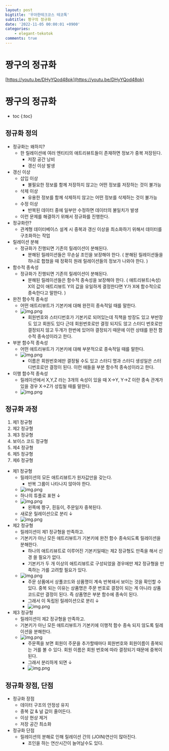 ```yaml
---
layout: post
bigtitle: '우아한테크코스 테코톡'
subtitle: 짱구의 정규화
date: '2022-11-05 00:00:01 +0900'
categories:
    - elegant-tekotok
comments: true
---
```


# 짱구의 정규화 
[https://youtu.be/DHyYQod48pk](https://youtu.be/DHyYQod48pk)

# 짱구의 정규화
* toc
{:toc}

## 정규화 정의 
+ 정규화는 왜하지?
  + 한 릴레이션에 여러 엔티티의 애트리뷰트들이 존재하면 정보가 중복 저장된다.
    + 저장 공간 낭비 
    + 갱신 이상 발생 
+ 갱신 이상
  + 삽입 이상
    + 불필요한 정보를 함께 저장하지 않고는 어떤 정보를 저장하는 것이 불가능
  + 삭제 이상
    + 유용한 정보를 함께 삭제하지 않고는 어떤 정보를 삭제하는 것이 불가능 
  + 수정 이상 
    + 반복된 데이터 중에 일부만 수정하면 데이터의 불일치가 발생
  + 이런 문제를 해결하기 위해서 정규화를 진행한다.
+ 정규화란?
  + 관계형 데이터베이스 설계 시 중복과 갱신 이상을 최소화하기 위해서 데이터를 구조화하는 작업 
+ 릴레이션 분해
  + 정규화가 진행되면 기존의 릴레이션이 분해된다. 
    + 분해된 릴레이션들은 무손실 조인을 보장해야 한다. ( 분해된 릴레이션들을 하나로 합쳤을 때 정확히 원래 릴레이션들의 정보가 나와야 한다. )
+ 함수적 종속성
  + 정규화가 진행되면 기존의 릴레이션이 분해된다.
    + 분해된 릴레이션들은 함수적 종속성을 보장해야 한다. ( 애트리뷰트(속성) X의 값이 애트리뷰트 Y의 값을 유일하게 결정한다면 Y가 X에 함수적으로 종속한다고 말한다. )
+ 완전 함수적 종속성
  + 어떤 애트리뷰트가 기본키에 대해 완전히 종속적일 때를 말한다. 
  + ![img.png](/assets/img/elegant-tekotok/CANGGU.png)
    + 회원번호와 스터디번호가 기본키로 되어있는데 직책을 방장도 있고 부반장도 있고 회원도 있다 근데 회원번호로만 결정 되지도 않고 스터디 번호로만 결정되지 않고 두개가 한번에 있어야 결정되기 때문에 이런 상태를 완전 함수적 종속성이라고 한다. 
+ 부분 함수적 종속성
  + 어떤 애트리뷰트가 기본키에 대해 부분적으로 종속적일 때를 말한다. 
  + ![img.png](/assets/img/elegant-tekotok/CANGGU2.png)
    + 이름은 회원번호에만 결정될 수도 있고 스터디 명과 스터디 생성일은 스터디번호로만 결정이 된다. 이런 애들을 부분 함수적 종속성이라고 한다. 
+ 이행 함수적 종속성
  + 릴레이션에서 X,Y,Z 라는 3개의 속성이 있을 때 X->Y, Y->Z 이란 종속 관계가 있을 경우 X->Z가 성립될 때를 말한다. 
  + ![img.png](/assets/img/elegant-tekotok/CANGGU3.png)

## 정규화 과정
1. 제1 정규형
2. 제2 정규형
3. 제3 정규형
4. 보이스 코드 정규형
5. 제4 정규형
6. 제5 정규형
7. 제6 정규형 

+ 제1 정규형
  + 릴레이션의 모든 애트리뷰트가 원자값만을 갖는다. 
    + 반복 그룹이 나타나지 않아야 한다. 
  + ![img.png](/assets/img/elegant-tekotok/CANGGU4.png)
  + 하나의 튜플로 표현 ↓
  + ![img.png](/assets/img/elegant-tekotok/CANGGU5.png)
    + 왼쪽에 짱구, 흰둥이, 주문일자 중복된다. 
  + 새로운 릴레이션으로 분리 ↓
  + ![img.png](/assets/img/elegant-tekotok/CANGGU6.png)
+ 제2 정규형
  + 릴레이션이 제1 정규형을 만족하고. 
  + 기본키가 아닌 모든 애트리뷰트가 기본키에 완전 함수 종속되도록 릴레이션을 분해한다.  
    + 하나의 애트리뷰트로 이루어진 기본키일때는 제2 정규형도 만족을 해서 신경 쓸 필요가 없다.
    + 기본키가 두 개 이상의 애트리뷰트로 구성되었을 경우에만 제2 정규형을 만족하는 가를 고려할 필요가 있다.
  + ![img.png](/assets/img/elegant-tekotok/CANGGU7.png)
    + 주문 상품에서 상풀코드와 상품명이 계속 반복돼서 보이는 것을 확인할 수 있다. 중복 되는 이유는 상품명은 주문 번호로 결정이 되는 게 아니라 상품 코드로만 결정이 된다. 즉 상품명은 부분 함수에 종속이 된다. 
    + 그래서 이 독립된 릴레이션으로 분리 ↓ 
    + ![img.png](/assets/img/elegant-tekotok/CANGGU8.png)
+ 제3 정규형
  + 릴레이션이 제2 정규형을 만족하고.
  + 기본키가 아닌 모든 애트리뷰트가 기본키에 이행적 함수 종속 되지 않도록 릴레이션을 분해한다. 
  + ![img.png](/assets/img/elegant-tekotok/CANGGU9.png)
    + 주문쪽을 보면 회원이 주문을 추가할때마다 회원번호와 회원이름이 중복되는 거를 볼 수 있다. 회원 이름은 회원 번호에 따라 결정되기 때문에 중복이 된다.
    + 그래서 분리하게 되면 ↓
    + ![img.png](/assets/img/elegant-tekotok/CANGGU10.png)

## 정규화 장점, 단점
+ 정규화 장점
  + 데이터 구조의 안정성 유지
  + 중복 값 & 널 값이 줄어든다.
  + 이상 현상 제거
  + 저장 공간 최소화
+ 정규화 단점
  + 릴레이션의 분해로 인해 릴레이션 간의 (JOIN)연산이 많아진다.
    + 조인을 하는 연산시간이 늘어날수도 있다. 
    

